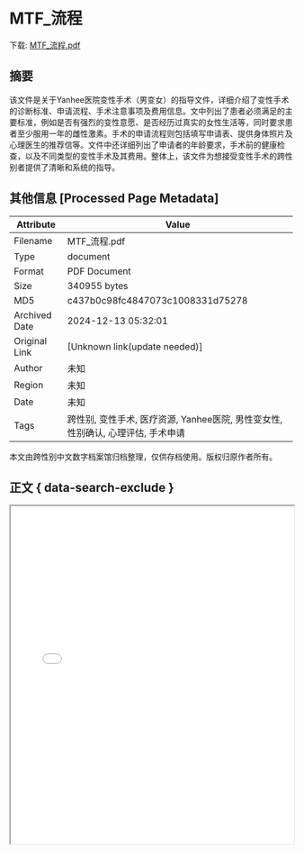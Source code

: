 # MTF_流程

<!-- tcd_download_link -->
下载: [MTF_流程.pdf](MTF_流程.pdf)
<!-- tcd_download_link_end -->

## 摘要

<!-- tcd_abstract -->
该文件是关于Yanhee医院变性手术（男变女）的指导文件，详细介绍了变性手术的诊断标准、申请流程、手术注意事项及费用信息。文中列出了患者必须满足的主要标准，例如是否有强烈的变性意愿、是否经历过真实的女性生活等，同时要求患者至少服用一年的雌性激素。手术的申请流程则包括填写申请表、提供身体照片及心理医生的推荐信等。文件中还详细列出了申请者的年龄要求，手术前的健康检查，以及不同类型的变性手术及其费用。整体上，该文件为想接受变性手术的跨性别者提供了清晰和系统的指导。

<!-- tcd_abstract_end -->

## 其他信息 [Processed Page Metadata]

| Attribute       | Value                                  |
|-----------------|----------------------------------------|
| Filename        | MTF_流程.pdf                             |
| Type            | document                                 |
| Format          | PDF Document                               |
| Size            | 340955 bytes                           |
| MD5             | c437b0c98fc4847073c1008331d75278                                  |
| Archived Date   | 2024-12-13 05:32:01                             |
| Original Link   | [Unknown link(update needed)]                         |
| Author          | 未知                               |
| Region          | 未知                               |
| Date            | 未知                                 |
| Tags            | 跨性别, 变性手术, 医疗资源, Yanhee医院, 男性变女性, 性别确认, 心理评估, 手术申请                                 |

本文由跨性别中文数字档案馆归档整理，仅供存档使用。版权归原作者所有。


## 正文 { data-search-exclude }

<!-- tcd_main_text -->
<iframe src="../MTF_流程.pdf" width="100%" height="600px">
    <p>无法显示PDF，请下载查看。</p>
</iframe>
<!-- tcd_main_text_end -->

